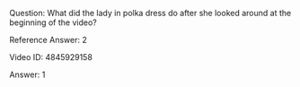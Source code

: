 Question: What did the lady in polka dress do after she looked around at the beginning of the video?

Reference Answer: 2

Video ID: 4845929158

Answer: 1

